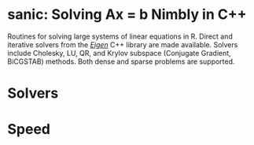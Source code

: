
# sanic: Solving Ax = b Nimbly in C++

Routines for solving large systems of linear equations in R. Direct and iterative solvers from the [*Eigen*](https://eigen.tuxfamily.org) C++ library are made available. Solvers include Cholesky, LU, QR, and Krylov subspace (Conjugate Gradient, BiCGSTAB) methods. Both dense and sparse problems are supported.

# Solvers



# Speed


